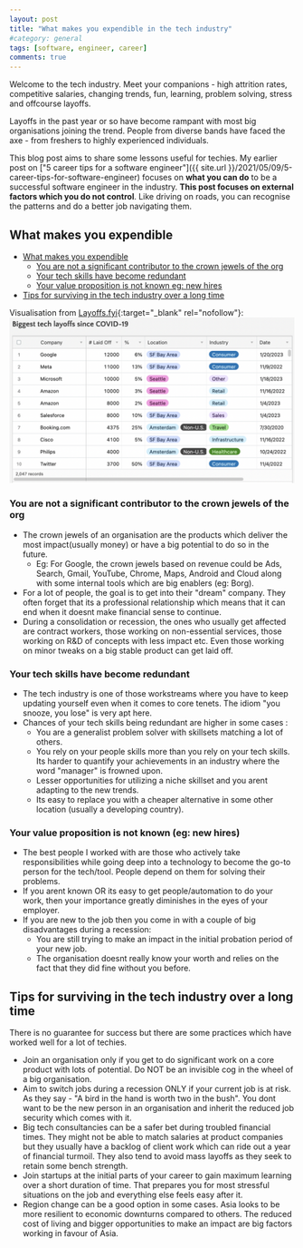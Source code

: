 ```yaml
---
layout: post
title: "What makes you expendible in the tech industry"
#category: general
tags: [software, engineer, career]
comments: true
---
```


Welcome to the tech industry. Meet your companions - high attrition rates, competitive salaries, changing trends, fun, learning, problem solving, stress and offcourse layoffs.

Layoffs in the past year or so have become rampant with most big organisations joining the trend. People from diverse bands have faced the axe - from freshers to highly experienced individuals.

This blog post aims to share some lessons useful for techies. My earlier post on ["5 career tips for a software engineer"]({{ site.url }}/2021/05/09/5-career-tips-for-software-engineer) focuses on **what you can do** to be a successful software engineer in the industry. **This post focuses on external factors which you do not control**. Like driving on roads, you can recognise the patterns and do a better job navigating them.

## What makes you expendible
<!-- TOC -->

- [What makes you expendible](#what-makes-you-expendible)
    - [You are not a significant contributor to the crown jewels of the org](#you-are-not-a-significant-contributor-to-the-crown-jewels-of-the-org)
    - [Your tech skills have become redundant](#your-tech-skills-have-become-redundant)
    - [Your value proposition is not known eg: new hires](#your-value-proposition-is-not-known-eg-new-hires)
- [Tips for surviving in the tech industry over a long time](#tips-for-surviving-in-the-tech-industry-over-a-long-time)

<!-- /TOC -->

Visualisation from [Layoffs.fyi](https://layoffs.fyi/){:target="_blank" rel="nofollow"}:
!["layoffs"](/assets/images/layoffs.png "layoffs")

### You are not a significant contributor to the crown jewels of the org

- The crown jewels of an organisation are the products which deliver the most impact(usually money) or have a big potential to do so in the future.
  - Eg: For Google, the crown jewels based on revenue could be Ads, Search, Gmail, YouTube, Chrome, Maps, Android and Cloud along with some internal tools which are big enablers (eg: Borg).
- For a lot of people, the goal is to get into their "dream" company. They often forget that its a professional relationship which means that it can end when it doesnt make financial sense to continue.
- During a consolidation or recession, the ones who usually get affected are contract workers, those working on non-essential services, those working on R&D of concepts with less impact etc. Even those working on minor tweaks on a big stable product can get laid off.

### Your tech skills have become redundant

- The tech industry is one of those workstreams where you have to keep updating yourself even when it comes to core tenets. The idiom "you snooze, you lose" is very apt here.
- Chances of your tech skills being redundant are higher in some cases :
  - You are a generalist problem solver with skillsets matching a lot of others.
  - You rely on your people skills more than you rely on your tech skills. Its harder to quantify your achievements in an industry where the word "manager" is frowned upon.
  - Lesser opportunities for utilizing a niche skillset and you arent adapting to the new trends.
  - Its easy to replace you with a cheaper alternative in some other location (usually a developing country).

### Your value proposition is not known (eg: new hires)

- The best people I worked with are those who actively take responsibilities while going deep into a technology to become the go-to person for the tech/tool. People depend on them for solving their problems.
- If you arent known OR its easy to get people/automation to do your work, then your importance greatly diminishes in the eyes of your employer.
- If you are new to the job then you come in with a couple of big disadvantages during a recession:
  - You are still trying to make an impact in the initial probation period of your new job.
  - The organisation doesnt really know your worth and relies on the fact that they did fine without you before.

## Tips for surviving in the tech industry over a long time

There is no guarantee for success but there are some practices which have worked well for a lot of techies.

- Join an organisation only if you get to do significant work on a core product with lots of potential. Do NOT be an invisible cog in the wheel of a big organisation.  
- Aim to switch jobs during a recession ONLY if your current job is at risk. As they say - "A bird in the hand is worth two in the bush". You dont want to be the new person in an organisation and inherit the reduced job security which comes with it.
- Big tech consultancies can be a safer bet during troubled financial times. They might not be able to match salaries at product companies but they usually have a backlog of client work which can ride out a year of financial turmoil. They also tend to avoid mass layoffs as they seek to retain some bench strength.
- Join startups at the initial parts of your career to gain maximum learning over a short duration of time. That prepares you for most stressful situations on the job and everything else feels easy after it.
- Region change can be a good option in some cases. Asia looks to be more resilient to economic downturns compared to others. The reduced cost of living and bigger opportunities to make an impact are big factors working in favour of Asia.
